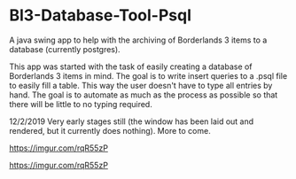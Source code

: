 # Bl3-Database-Tool-Psql
A java swing app to help with the archiving of Borderlands 3 items to a database (currently postgres).

This app was started with the task of easily creating a database of Borderlands 3 items in mind.
The goal is to write insert queries to a .psql file to easily fill a table. This way the user doesn't have to type
all entries by hand. The goal is to automate as much as the process as possible so that there will be little to
no typing required.

12/2/2019
Very early stages still (the window has been laid out and rendered, but it currently does nothing). More to come.

https://imgur.com/rqR55zP

https://imgur.com/rqR55zP
